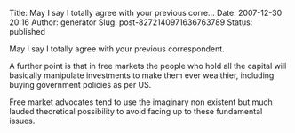 Title: May I say I totally agree with your previous corre...
Date: 2007-12-30 20:16
Author: generator
Slug: post-8272140971636763789
Status: published

May I say I totally agree with your previous correspondent.  
  
A further point is that in free markets the people who hold all the capital will basically manipulate investments to make them ever wealthier, including buying government policies as per US.  
  
Free market advocates tend to use the imaginary non existent but much lauded theoretical possibility to avoid facing up to these fundamental issues.
